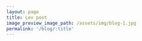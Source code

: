 ```yaml
---
layout: page
title: Lev post
image_preview_image_path: /assets/img/blog-1.jpg
permalink: '/blog/:title'
---
```


